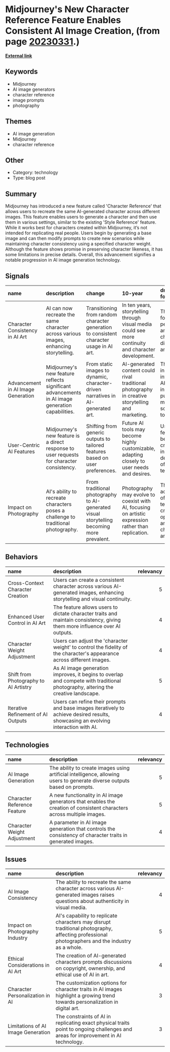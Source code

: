 # __Midjourney's New Character Reference Feature Enables Consistent AI Image Creation__, (from page [20230331](https://kghosh.substack.com/p/20230331).)

__[External link](https://petapixel.com/2024/03/12/you-can-now-recreate-the-same-character-across-different-ai-images-on-midjourney/)__



## Keywords

* Midjourney
* AI image generators
* character reference
* image prompts
* photography

## Themes

* AI image generation
* Midjourney
* character reference

## Other

* Category: technology
* Type: blog post

## Summary

Midjourney has introduced a new feature called 'Character Reference' that allows users to recreate the same AI-generated character across different images. This feature enables users to generate a character and then use them in various settings, similar to the existing 'Style Reference' feature. While it works best for characters created within Midjourney, it’s not intended for replicating real people. Users begin by generating a base image and can then modify prompts to create new scenarios while maintaining character consistency using a specified character weight. Although the feature shows promise in preserving character likeness, it has some limitations in precise details. Overall, this advancement signifies a notable progression in AI image generation technology.

## Signals

| name                               | description                                                                                     | change                                                                                    | 10-year                                                                                              | driving-force                                                                                 |   relevancy |
|:-----------------------------------|:------------------------------------------------------------------------------------------------|:------------------------------------------------------------------------------------------|:-----------------------------------------------------------------------------------------------------|:----------------------------------------------------------------------------------------------|------------:|
| Character Consistency in AI Art    | AI can now recreate the same character across various images, enhancing storytelling.           | Transitioning from random character generation to consistent character usage in AI art.   | In ten years, storytelling through visual media could see more continuity and character development. | The demand for personalized and relatable characters in digital art and media.                |           4 |
| Advancement in AI Image Generation | Midjourney's new feature reflects significant advancements in AI image generation capabilities. | From static images to dynamic, character-driven narratives in AI-generated art.           | AI-generated content could rival traditional photography in creative storytelling and marketing.     | The increasing integration of AI in creative industries pushing for more sophisticated tools. |           5 |
| User-Centric AI Features           | Midjourney's new feature is a direct response to user requests for character consistency.       | Shifting from generic outputs to tailored features based on user preferences.             | Future AI tools may become highly customizable, adapting closely to user needs and desires.          | User feedback becoming a crucial factor in the development of AI technologies.                |           4 |
| Impact on Photography              | AI's ability to recreate characters poses a challenge to traditional photography.               | From traditional photography to AI-generated visual storytelling becoming more prevalent. | Photography may evolve to coexist with AI, focusing on artistic expression rather than replication.  | The rapid advancement of AI technologies creating new opportunities and challenges in art.    |           5 |

## Behaviors

| name                                  | description                                                                                                                        |   relevancy |
|:--------------------------------------|:-----------------------------------------------------------------------------------------------------------------------------------|------------:|
| Cross-Context Character Creation      | Users can create a consistent character across various AI-generated images, enhancing storytelling and visual continuity.          |           5 |
| Enhanced User Control in AI Art       | The feature allows users to dictate character traits and maintain consistency, giving them more influence over AI outputs.         |           4 |
| Character Weight Adjustment           | Users can adjust the 'character weight' to control the fidelity of the character's appearance across different images.             |           4 |
| Shift from Photography to AI Artistry | As AI image generation improves, it begins to overlap and compete with traditional photography, altering the creative landscape.   |           5 |
| Iterative Refinement of AI Outputs    | Users can refine their prompts and base images iteratively to achieve desired results, showcasing an evolving interaction with AI. |           4 |

## Technologies

| name                        | description                                                                                                              |   relevancy |
|:----------------------------|:-------------------------------------------------------------------------------------------------------------------------|------------:|
| AI Image Generation         | The ability to create images using artificial intelligence, allowing users to generate diverse outputs based on prompts. |           5 |
| Character Reference Feature | A new functionality in AI image generators that enables the creation of consistent characters across multiple images.    |           5 |
| Character Weight Adjustment | A parameter in AI image generation that controls the consistency of character traits in generated images.                |           4 |

## Issues

| name                               | description                                                                                                                                    |   relevancy |
|:-----------------------------------|:-----------------------------------------------------------------------------------------------------------------------------------------------|------------:|
| AI Image Consistency               | The ability to recreate the same character across various AI-generated images raises questions about authenticity in visual media.             |           4 |
| Impact on Photography Industry     | AI's capability to replicate characters may disrupt traditional photography, affecting professional photographers and the industry as a whole. |           5 |
| Ethical Considerations in AI Art   | The creation of AI-generated characters prompts discussions on copyright, ownership, and ethical use of AI in art.                             |           4 |
| Character Personalization in AI    | The customization options for character traits in AI images highlight a growing trend towards personalization in digital art.                  |           3 |
| Limitations of AI Image Generation | The constraints of AI in replicating exact physical traits point to ongoing challenges and areas for improvement in AI technology.             |           3 |